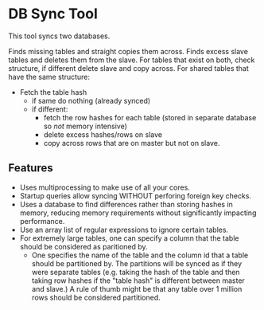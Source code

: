 DB Sync Tool
============
This tool syncs two databases.

Finds missing tables and straight copies them across.
Finds excess slave tables and deletes them from the slave.
For tables that exist on both, check structure, if different delete slave and copy across.
For shared tables that have the same structure:
* Fetch the table hash
    * if same do nothing (already synced)
    * if different:
        * fetch the row hashes for each table (stored in separate database so *not* memory intensive)
        * delete excess hashes/rows on slave
        * copy across rows that are on master but not on slave.

## Features
* Uses multiprocessing to make use of all your cores.
* Startup queries allow syncing WITHOUT perforing foreign key checks.
* Uses a database to find differences rather than storing hashes in memory, reducing memory requirements without significantly impacting performance.
* Use an array list of regular expressions to ignore certain tables.
* For extremely large tables, one can specify a column that the table should be considered as paritioned by. 
   * One specifies the name of the table and the column id that a table should be partitioned by. The partitions will be synced as if they were separate tables (e.g. taking the hash of the table and then taking row hashes if the "table hash" is different between master and slave.) A rule of thumb might be that any table over 1 million rows should be considered partitioned.
